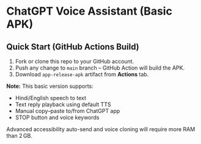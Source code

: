 # ChatGPT Voice Assistant (Basic APK)

## Quick Start (GitHub Actions Build)

1. Fork or clone this repo to your GitHub account.
2. Push any change to `main` branch – GitHub Action will build the APK.
3. Download `app-release-apk` artifact from **Actions** tab.

**Note:** This basic version supports:
- Hindi/English speech to text
- Text reply playback using default TTS
- Manual copy–paste to/from ChatGPT app
- STOP button and voice keywords

Advanced accessibility auto-send and voice cloning will require more RAM than 2 GB.
